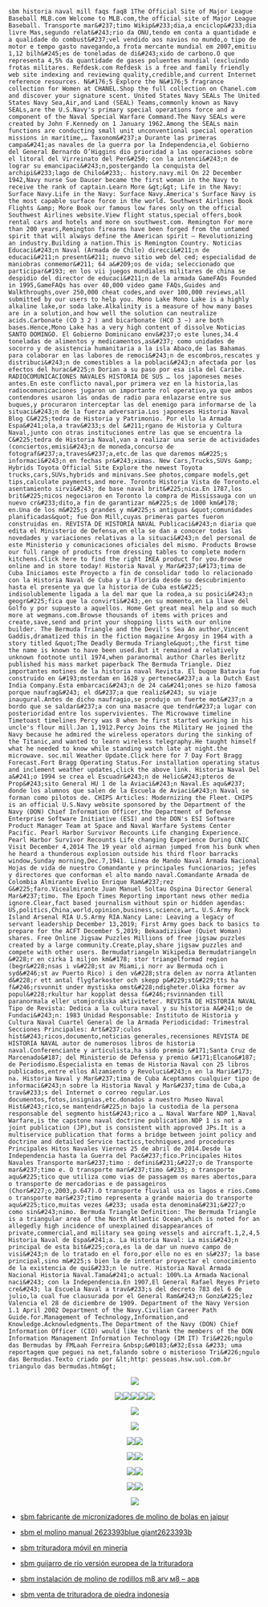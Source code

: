 
```
sbm historia naval mill faqs faq8 1The Official Site of Major League Baseball MLB.com Welcome to MLB.com,the official site of Major League Baseball. Transporte mar&#237;timo Wikip&#233;dia,a enciclop&#233;dia livre Mas,segundo relat&#243;rio da ONU,tendo em conta a quantidade e a qualidade do combust&#237;vel vendido aos navios no mundo,o tipo de motor e tempo gasto navegando,a frota mercante mundial em 2007,emitiu 1,12 bilh&#245;es de toneladas de di&#243;xido de carbono.O que representa 4,5% da quantidade de gases poluentes mundial (excluindo frotas militares. Refdesk.com Refdesk is a free and family friendly web site indexing and reviewing quality,credible,and current Internet reference resources. N&#176;5 Explore the N&#176;5 fragrance collection for Women at CHANEL.Shop the full collection on Chanel.com and discover your signature scent. United States Navy SEALs The United States Navy Sea,Air,and Land (SEAL) Teams,commonly known as Navy SEALs,are the U.S.Navy's primary special operations force and a component of the Naval Special Warfare Command.The Navy SEALs were created by John F.Kennedy on 1 January 1962.Among the SEALs main functions are conducting small unit unconventional special operation missions in maritime,… Taxonom&#237;a Durante las primeras campa&#241;as navales de la guerra por la Independencia,el Gobierno del General Bernardo O’Higgins dio prioridad a las operaciones sobre el litoral del Virreinato del Per&#250; con la intenci&#243;n de lograr su emancipaci&#243;n,postergando la conquista del archipi&#233;lago de Chilo&#233;. history.navy.mil On 22 December 1942,Navy nurse Sue Dauser became the first woman in the Navy to receive the rank of captain.Learn More &gt;&gt; Life in the Navy: Surface Navy.Life in the Navy: Surface Navy.America's Surface Navy is the most capable surface force in the world. Southwest Airlines Book Flights &amp; More Book our famous low fares only on the official Southwest Airlines website.View flight status,special offers,book rental cars and hotels and more on southwest.com. Remington For more than 200 years,Remington firearms have been forged from the untamed spirit that will always define the American spirit — Revolutionizing an industry.Building a nation.This is Remington Country. Noticias Educaci&#243;n Naval (Armada de Chile) direcci&#211;n de educaci&#211;n present&#211; nuevo sitio web del ced; especialidad de maniobras conmemor&#211; 64 a&#209;os de vida; seleccionado que participar&#193; en los vii juegos mundiales militares de china se despidio del director de educaci&#211;n de la armada GameFAQs Founded in 1995,GameFAQs has over 40,000 video game FAQs,Guides and Walkthroughs,over 250,000 cheat codes,and over 100,000 reviews,all submitted by our users to help you. Mono Lake Mono Lake is a highly alkaline lake,or soda lake.Alkalinity is a measure of how many bases are in a solution,and how well the solution can neutralize acids.Carbonate (CO 3 2 ) and bicarbonate (HCO 3 −) are both bases.Hence,Mono Lake has a very high content of dissolve Noticias SANTO DOMINGO. El Gobierno Dominicano env&#237;o este lunes,34.4 toneladas de alimentos y medicamentos,as&#237; como unidades de socorro y de asistencia humanitaria a la isla Abaco,de las Bahamas para colaborar en las labores de remoci&#243;n de escombros,rescates y distribuci&#243;n de comestibles a la poblaci&#243;n afectada por los efectos del hurac&#225;n Dorian a su paso por esa isla del Caribe. RADIOCOMUNICACIONES NAVALES HISTORIA DE SUS … los japoneses meses antes.En este conflicto naval,por primera vez en la historia,las radiocomunicaciones jugaron un importante rol operativo,ya que ambos contendores usaron las ondas de radio para enlazarse entre sus buques,y procuraron interceptar las del enemigo para informarse de la situaci&#243;n de la fuerza adversaria.Los japoneses Historia Naval Blog C&#225;tedra de Historia y Patrimonio. Por ello la Armada Espa&#241;ola,a trav&#233;s del &#211;rgano de Historia y Cultura Naval,junto con otras instituciones entre las que se encuentra la C&#225;tedra de Historia Naval,van a realizar una serie de actividades (conciertos,emisi&#243;n de moneda,concurso de fotograf&#237;a,traves&#237;a,etc.de las que daremos m&#225;s informaci&#243;n en fechas pr&#243;ximas. New Cars,Trucks,SUVs &amp; Hybrids Toyota Official Site Explore the newest Toyota trucks,cars,SUVs,hybrids and minivans.See photos,compare models,get tips,calculate payments,and more. Toronto Historia Vista de Toronto.el asentamiento sirvi&#243; de base naval brit&#225;nica.En 1787,los brit&#225;nicos negociaron en Toronto la compra de Mississauga con un nuevo cr&#233;dito,a fin de garantizar m&#225;s de 1000 km&#178; en.Una de los m&#225;s grandes y m&#225;s antiguas &quot;comunidades planificadas&quot; fue Don Mill,cuyas primeras partes fueron construidas en. REVISTA DE HISTORIA NAVAL Publicaci&#243;n diaria que edita el Ministerio de Defensa,en ella se dan a conocer todas las novedades y variaciones relativas a la situaci&#243;n del personal de este Ministerio y comunicaciones oficiales del mismo. Products Browse our full range of products from dressing tables to complete modern kitchens.Click here to find the right IKEA product for you.Browse online and in store today! Historia Naval y Mar&#237;&#173;tima de Cuba Iniciamos este Proyecto a fin de consolidar todo lo relacionado con la Historia Naval de Cuba y La Florida desde su descubrimiento hasta el presente ya que la historia de Cuba est&#225; indisolublemente ligada a la del mar que la rodea,a su posici&#243;n geogr&#225;fica que la convirti&#243;,en su momento,en La llave del Golfo y por supuesto a aquellos. Home Get great meal help and so much more at wegmans.com.Browse thousands of items with prices and create,save,send and print your shopping lists with our online builder. The Bermuda Triangle and the Devil's Sea An author,Vincent Gaddis,dramatized this in the fiction magazine Argosy in 1964 with a story titled &quot;The Deadly Bermuda Triangle&quot;,the first time the name is known to have been used.But it remained a relatively unknown footnote until 1974,when paranormal author Charles Berlitz published his mass market paperback The Bermuda Triangle. Diez importantes motines de la historia naval Revista. El buque Batavia fue construido en &#193;msterdam en 1628 y pertenec&#237;a a la Dutch East India Company.Esta embarcaci&#243;n de 24 ca&#241;ones se hizo famosa porque naufrag&#243; el d&#237;a que realiz&#243; su viaje inaugural.Antes de dicho naufragio,se produjo un fuerte mot&#237;n a bordo que se saldar&#237;a con una masacre que tendr&#237;a lugar con posterioridad entre los supervivientes. The Microwave timeline Timetoast timelines Percy was 8 when he first started working in his uncle's flour mill.Jan 1,1912.Percy Joins the Military He joined the Navy because he admired the wireless operators during the sinking of the Titanic,and wanted to learn wireless telegraphy.He taught himself what he needed to know while standing watch late at night.the microwave. soc.mil Weather Update.Click here for 7 Day Fort Bragg Forecast.Fort Bragg Operating Status.For installation operating status and inclement weather updates,click the above link. Historia Naval Del a&#241;o 1994 se crea el Escuadr&#243;n de Helic&#243;pteros de Prop&#243;sito General HU 1 de la Aviaci&#243;n Naval.Es aqu&#237; donde los alumnos que salen de la Escuela de Aviaci&#243;n Naval se forman como pilotos de. CHIPS Articles: Modernizing the Fleet. CHIPS is an official U.S.Navy website sponsored by the Department of the Navy (DON) Chief Information Officer,the Department of Defense Enterprise Software Initiative (ESI) and the DON's ESI Software Product Manager Team at Space and Naval Warfare Systems Center Pacific. Pearl Harbor Survivor Recounts Life changing Experience. Pearl Harbor Survivor Recounts Life changing Experience During CNIC Visit December 4,2014 The 19 year old airman jumped from his bunk when he heard a thunderous explosion outside his third floor barracks window,Sunday morning,Dec.7,1941. Linea de Mando Naval Armada Nacional Hojas de vida de nuestro Comandante y principales funcionarios; jefes y directores que conforman el alto mando naval.Comandante Armada de Colombia Almirante Evelio Enrique Ram&#237;rez G&#225;faro.Vicealmirante Juan Manuel Soltau Ospina Director General Mar&#237;timo. The Epoch Times Reporting important news other media ignore.Clear,fact based journalism without spin or hidden agendas: US,politics,China,world,opinion,business,science,art… U.S.Army Rock Island Arsenal RIA U.S.Army RIA.Nancy Lane: Leaving a legacy of servant leadership December 13,2019; First Army goes back to basics to prepare for the ACFT December 5,2019; Bekaadiziikwe (Quiet Woman) shares. Free Online Jigsaw Puzzles Millions of free jigsaw puzzles created by a large community.Create,play,share jigsaw puzzles and compete with other users. Bermudatriangeln Wikipedia Bermudatriangeln &#228;r en cirka 1 miljon km&#178; stor triangelformad region (begr&#228;nsas i v&#228;st av Miami,i norr av Bermuda och i syd&#246;st av Puerto Rico) i den v&#228;stra delen av norra Atlanten d&#228;r ett antal flygfarkoster och skepp p&#229;st&#229;tts ha f&#246;rsvunnit under mystiska omst&#228;ndigheter.Olika former av popul&#228;rkultur har kopplat dessa f&#246;rsvinnanden till paranormala eller utomjordiska aktiviteter. REVISTA DE HISTORIA NAVAL Tipo de Revista: Dedica a la cultura naval y su historia A&#241;o de Fundaci&#243;n: 1983 Unidad Responsable: Instituto de Historia y Cultura Naval Cuartel General de la Armada Periodicidad: Trimestral Secciones Principales: Art&#237;culos hist&#243;ricos,documento,noticias generales,recensiones REVISTA DE HISTORIA NAVAL autor de numerosos libros de historia naval.Conferenciante y articulista,ha sido premio &#171;Santa Cruz de Marcenado&#187; del Ministerio de Defensa y premio &#171;Elcano&#187; de Periodismo.Especialista en temas de Historia Naval con 25 libros publicados,entre ellos Alzamiento y Revoluci&#243;n en la Mari&#173; na. Historia Naval y Mar&#237;tima de Cuba Aceptamos cualquier tipo de informaci&#243;n sobre la Historia Naval y Mar&#237;tima de Cuba,a trav&#233;s del Internet o correo regular.Los documentos,fotos,insignias,etc.donados a nuestro Museo Naval Hist&#243;rico,se mantendr&#225;n bajo la custodia de la persona responsable del segmento hist&#243;rico a … Naval Warfare NDP 1,Naval Warfare,is the capstone naval doctrine publication.NDP 1 is not a joint publication (JP),but is consistent with approved JPs.It is a multiservice publication that forms a bridge between joint policy and doctrine and detailed Service tactics,techniques,and procedures Principales Hitos Navales Viernes 25 de abril de 2014.Desde la Independencia hasta la Guerra del Pac&#237;fico.Principales Hitos Navales Transporte mar&#237;timo : defini&#231;&#227;o de Transporte mar&#237;timo e. O transporte mar&#237;timo &#233; o transporte aqu&#225;tico que utiliza como vias de passagem os mares abertos,para o transporte de mercadorias e de passageiros (Chor&#227;o,2003,p.647).O transporte fluvial usa os lagos e rios.Como o transporte mar&#237;timo representa a grande maioria do transporte aqu&#225;tico,muitas vezes &#233; usada esta denomina&#231;&#227;o como sin&#243;nimo. Bermuda Triangle Definition: The Bermuda Triangle is a triangular area of the North Atlantic Ocean,which is noted for an allegedly high incidence of unexplained disappearances of private,commercial,and military sea going vessels and aircraft.1,2,4,5 Historia Naval de Espa&#241;a. La Historia Naval: La misi&#243;n principal de esta bit&#225;cora,es la de dar un nuevo campo de visi&#243;n de lo tratado en el foro,por ello no es en s&#237; la base principal,sino m&#225;s bien la de intentar proyectar el conocimiento de la existencia de qui&#233;n le nutre. Historia Naval Armada Nacional Historia Naval.Tama&#241;o actual: 100%.La Armada Nacional naci&#243; con la Independencia.En 1907,El General Rafael Reyes Prieto cre&#243; la Escuela Naval a trav&#233;s del decreto 783 del 6 de julio,la cual fue clausurada por el General Ram&#243;n Gonz&#225;lez Valencia el 28 de diciembre de 1909. Department of the Navy Version 1.1 April 2002 Department of the Navy.Civilian Career Path Guide.for.Management of Technology,Information,and Knowledge.Acknowledgments.The Department of the Navy (DON) Chief Information Officer (CIO) would like to thank the members of the DON Information Management Information Technology (IM IT) Tri&#226;ngulo das Bermudas by FMLaah Ferreira &nbsp;&#0183;&#32;Essa &#233; uma reportagem que peguei na net,falando sobre o misterioso Tri&#226;ngulo das Bermudas.Texto criado por &lt;http: pessoas.hsw.uol.com.br triangulo das bermudas.htm&gt; 
```

<div align="center">

<a href="https://es-crusher.shibang-china.com/github&k=sbm+historia+naval+mill+faqs+faq8+1"><img src="https://static.shibang-china.com/es/crusher/logo.jpg"></a>

<a href="https://es-crusher.shibang-china.com/github&k=sbm+historia+naval+mill+faqs+faq8+1"><img src="https://static.shibang-china.com/es/crusher/index.jpg"></a><a href="https://es-crusher.shibang-china.com/material.htmlgithub&k=sbm+historia+naval+mill+faqs+faq8+1"><img src="https://static.shibang-china.com/es/crusher/material.jpg"></a><a href="https://es-crusher.shibang-china.com/application.htmlgithub&k=sbm+historia+naval+mill+faqs+faq8+1"><img src="https://static.shibang-china.com/es/crusher/application.jpg"></a><a href="https://es-crusher.shibang-china.com/aboutus.htmlgithub&k=sbm+historia+naval+mill+faqs+faq8+1"><img src="https://static.shibang-china.com/es/crusher/aboutus.jpg"></a><a href="https://es-crusher.shibang-china.com/contact.htmlgithub&k=sbm+historia+naval+mill+faqs+faq8+1"><img src="https://static.shibang-china.com/es/crusher/contact.jpg"></a>

<a href="https://es-crusher.shibang-china.com/github&k=sbm+historia+naval+mill+faqs+faq8+1"><img src="https://static.shibang-china.com/es/crusher/banner.jpg"></a>

<a href="https://swt.shibang-china.com/github&k=sbm+historia+naval+mill+faqs+faq8+1"><img src="https://static.shibang-china.com/es/crusher/text.jpg"></a>

<a href="https://swt.shibang-china.com/github&k=sbm+historia+naval+mill+faqs+faq8+1"><img src="https://static.shibang-china.com/es/crusher/chat.jpg"></a><a href="https://es-crusher.shibang-china.com/contact.htmlgithub&k=sbm+historia+naval+mill+faqs+faq8+1"><img src="https://static.shibang-china.com/es/crusher/message.jpg"></a>

<a href="https://es-crusher.shibang-china.com/products/pe.htmlgithub&k=sbm+historia+naval+mill+faqs+faq8+1"><img src="https://static.shibang-china.com/es/crusher/pe.jpg"></a><a href="https://es-crusher.shibang-china.com/products/pf.htmlgithub&k=sbm+historia+naval+mill+faqs+faq8+1"><img src="https://static.shibang-china.com/es/crusher/pf.jpg"></a>

<a href="https://es-crusher.shibang-china.com/products/hpt.htmlgithub&k=sbm+historia+naval+mill+faqs+faq8+1"><img src="https://static.shibang-china.com/es/crusher/hpt.jpg"></a><a href="https://es-crusher.shibang-china.com/products/vsi.htmlgithub&k=sbm+historia+naval+mill+faqs+faq8+1"><img src="https://static.shibang-china.com/es/crusher/vsi.jpg"></a>

<a href="https://es-crusher.shibang-china.com/products/klv.htmlgithub&k=sbm+historia+naval+mill+faqs+faq8+1"><img src="https://static.shibang-china.com/es/crusher/klv.jpg"></a><a href="https://es-crusher.shibang-china.com/products/portable.htmlgithub&k=sbm+historia+naval+mill+faqs+faq8+1"><img src="https://static.shibang-china.com/es/crusher/portable.jpg"></a>

<a href="https://swt.shibang-china.com/github&k=sbm+historia+naval+mill+faqs+faq8+1"><img src="https://static.shibang-china.com/es/crusher/case.jpg"></a>

</div>


* [sbm fabricante de micronizadores de molino de bolas en jaipur](sbm%20fabricante%20de%20micronizadores%20de%20molino%20de%20bolas%20en%20jaipur.md)

* [sbm el molino manual 2623393blue giant2623393b](sbm%20el%20molino%20manual%202623393blue%20giant2623393b.md)

* [sbm trituradora móvil en minería](sbm%20trituradora%20m%C3%B3vil%20en%20miner%C3%ADa.md)

* [sbm guijarro de río versión europea de la trituradora](sbm%20guijarro%20de%20r%C3%ADo%20versi%C3%B3n%20europea%20de%20la%20trituradora.md)

* [sbm instalación de molino de rodillos m8 arv м8 – арв](sbm%20instalaci%C3%B3n%20de%20molino%20de%20rodillos%20m8%20arv%20%D0%BC8%20%E2%80%93%20%D0%B0%D1%80%D0%B2.md)

* [sbm venta de trituradora de piedra indonesia](sbm%20venta%20de%20trituradora%20de%20piedra%20indonesia.md)